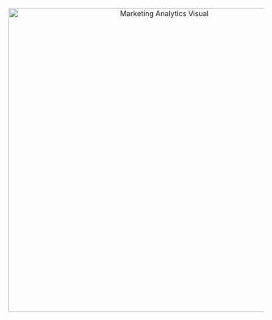<p align="center">
  <img src="https://clevertap.com/wp-content/uploads/2022/01/marketing-analytics.png" alt="Marketing Analytics Visual" width="600"/>
</p>
